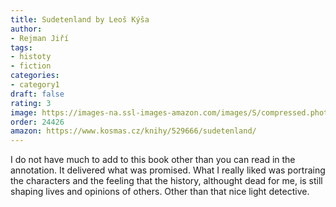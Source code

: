 ```yaml
---
title: Sudetenland by Leoš Kýša
author:
- Rejman Jiří
tags:
- histoty
- fiction
categories:
- category1
draft: false
rating: 3
image: https://images-na.ssl-images-amazon.com/images/S/compressed.photo.goodreads.com/books/1693546876i/198346564.jpg
order: 24426
amazon: https://www.kosmas.cz/knihy/529666/sudetenland/
---
```


I do not have much to add to this book other than you can read in the annotation. It delivered what was promised. What I really liked was portraing the characters and the feeling that the history, althought dead for me, is still shaping lives and opinions of others. Other than that nice light detective.
